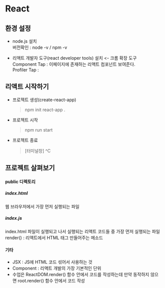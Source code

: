 # React

## 환경 설정

- node.js 설치  
  버전확인 : node -v / npm -v

- 리액트 개발자 도구(react developer tools) 설치 <- 크롬 확장 도구  
  Component Tap : 이페이지에 존재하는 리액트 컴포넌트 보여준다.  
  Profiler Tap :

## 리액트 시작하기

- 프로젝트 생성(create-react-app)

  > npm init react-app .

- 프로젝트 시작

  > npm run start

- 프로젝트 종료
  > [터미널창] ^C

## 프로젝트 살펴보기

#### public 디렉토리

##### index.html

웹 브라우저에서 가장 먼저 실행되는 파일

##### index.js

index.html 파일이 실행되고 나서 실행되는 리액트 코드들 중 가장 먼저 실행되는 파일  
render() : 리액트에서 HTML 태그 만들어주는 메소드

#### 기타

- JSX : JS에 HTML 코드 섞어서 사용하는 것
- Component : 리액트 개발의 가장 기본적인 단위
- 수업은 ReactDOM.render() 함수 안에서 코드를 작성하는데 만약 동작하지 않으면 root.render() 함수 안에서 코드 작성
